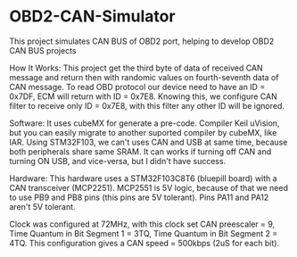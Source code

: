 # OBD2-CAN-Simulator
This project simulates CAN BUS of OBD2 port, helping to develop OBD2 CAN BUS projects

How It Works:
This project get the third byte of data of received CAN message and return then with randomic values on fourth-seventh data of CAN message.
To read OBD protocol our device need to have an ID = 0x7DF, ECM will return with ID = 0x7E8. Knowing this, we configure CAN filter to receive only ID = 0x7E8, with this filter any other ID will be ignored.

Software:
It uses cubeMX for generate a pre-code. Compiler Keil uVision, but you can easily migrate to another suported compiler by cubeMX, like IAR.
Using STM32F103, we can't uses CAN and USB at same time, because both peripherals share same SRAM. It can works if turning off CAN and turning ON USB, and vice-versa, but I didn't have success.

Hardware:
This hardware uses a STM32F103C8T6 (bluepill board) with a CAN transceiver (MCP2251).
MCP2551 is 5V logic, because of that we need to use PB9 and PB8 pins (this pins are 5V tolerant). Pins PA11 and PA12 aren't 5V tolerant.

Clock was configured at 72MHz, with this clock set CAN preescaler = 9, Time Quantum in Bit Segment 1 = 3TQ, Time Quantum in Bit Segment 2 = 4TQ. This configuration gives a CAN speed = 500kbps (2uS for each bit).


